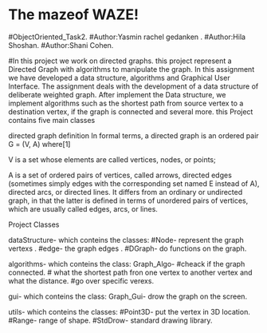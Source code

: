 # The mazeof WAZE!

#ObjectOriented_Task2.
#Author:Yasmin rachel gedanken .
#Author:Hila Shoshan.
#Author:Shani Cohen.


#In this project we work on directed graphs. 
this project represent a Directed Graph with algorithms to manipulate the graph. In this assignment we have developed a data structure, algorithms and Graphical User Interface. The assignment deals with the development of a data structure of deliberate weighted graph. After implement the Data structure, we implement algorithms such as the shortest path from source vertex to a destination vertex, if the graph is connected and several more. this Project contains five main classes

directed graph definition In formal terms, a directed graph is an ordered pair G = (V, A) where[1]

V is a set whose elements are called vertices, nodes, or points;

A is a set of ordered pairs of vertices, called arrows, directed edges (sometimes simply edges with the corresponding set named E instead of A), directed arcs, or directed lines. It differs from an ordinary or undirected graph, in that the latter is defined in terms of unordered pairs of vertices, which are usually called edges, arcs, or lines.

Project Classes

dataStructure- which conteins the classes: #Node- represent the graph vertexs .
                                           #edge- the graph edges .
                                           #DGraph- do functions on the graph.
                                           
                                           
algorithms-  which conteins the class: Graph_Algo-  #cheack if the graph connected.
                                                    # what the shortest path fron one vertex to another vertex and what the distance.
                                                    #go over specific verexs.
                                                     
gui- which conteins the class: Graph_Gui-  drow the graph on the screen.

utils- which conteins the classes: #Point3D- put the vertex in 3D location.
                                   #Range- range of shape.
                                   #StdDrow- standard drawing library.
